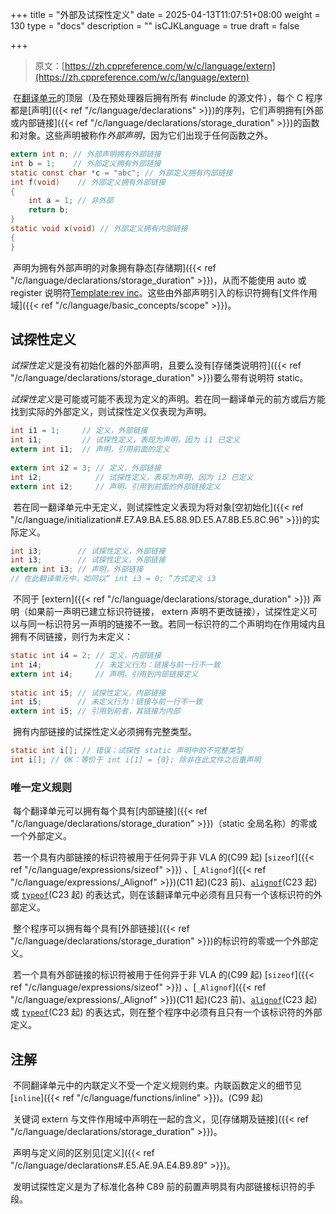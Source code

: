 +++
title = "外部及试探性定义"
date = 2025-04-13T11:07:51+08:00
weight = 130
type = "docs"
description = ""
isCJKLanguage = true
draft = false

+++

> 原文：[https://zh.cppreference.com/w/c/language/extern](https://zh.cppreference.com/w/c/language/extern)

​	在[翻译单元](https://zh.cppreference.com/w/c/language/translation_phases)的顶层（及在预处理器后拥有所有 #include 的源文件），每个 C 程序都是[声明]({{< ref "/c/language/declarations" >}})的序列，它们声明拥有[外部或内部链接]({{< ref "/c/language/declarations/storage_duration" >}})的函数和对象。这些声明被称作*外部声明*，因为它们出现于任何函数之外。

```c
extern int n; // 外部声明拥有外部链接
int b = 1;    // 外部定义拥有外部链接
static const char *c = "abc"; // 外部定义拥有内部链接
int f(void)    // 外部定义拥有外部链接
{
    int a = 1; // 非外部
    return b; 
}
static void x(void) // 外部定义拥有内部链接
{
}
```

​	声明为拥有外部声明的对象拥有静态[存储期]({{< ref "/c/language/declarations/storage_duration" >}})，从而不能使用 auto 或 register 说明符[Template:rev inc](https://zh.cppreference.com/mwiki/index.php?title=Template:rev_inc&action=edit&redlink=1)。这些由外部声明引入的标识符拥有[文件作用域]({{< ref "/c/language/basic_concepts/scope" >}})。

## 试探性定义

​	*试探性定义*是没有初始化器的外部声明，且要么没有[存储类说明符]({{< ref "/c/language/declarations/storage_duration" >}})要么带有说明符 static。

​	*试探性定义*是可能或可能不表现为定义的声明。若在同一翻译单元的前方或后方能找到实际的外部定义，则试探性定义仅表现为声明。

```c
int i1 = 1;     // 定义，外部链接
int i1;         // 试探性定义，表现为声明，因为 i1 已定义
extern int i1;  // 声明，引用前面的定义
 
extern int i2 = 3; // 定义，外部链接
int i2;            // 试探性定义，表现为声明，因为 i2 已定义
extern int i2;     // 声明，引用到前面的外部链接定义
```

​	若在同一翻译单元中无定义，则试探性定义表现为将对象[空初始化]({{< ref "/c/language/initialization#.E7.A9.BA.E5.88.9D.E5.A7.8B.E5.8C.96" >}})的实际定义。

```c
int i3;        // 试探性定义，外部链接
int i3;        // 试探性定义，外部链接
extern int i3; // 声明，外部链接
// 在此翻译单元中，如同以“ int i3 = 0; ”方式定义 i3
```

​	不同于 [extern]({{< ref "/c/language/declarations/storage_duration" >}}) 声明（如果前一声明已建立标识符链接， extern 声明不更改链接），试探性定义可以与同一标识符另一声明的链接不一致。若同一标识符的二个声明均在作用域内且拥有不同链接，则行为未定义：

```c
static int i4 = 2; // 定义，内部链接
int i4;            // 未定义行为：链接与前一行不一致
extern int i4;     // 声明，引用到内部链接定义
 
static int i5; // 试探性定义，内部链接
int i5;        // 未定义行为：链接与前一行不一致
extern int i5; // 引用到前者，其链接为内部
```

​	拥有内部链接的试探性定义必须拥有完整类型。

```c
static int i[]; // 错误：试探性 static 声明中的不完整类型
int i[]; // OK：等价于 int i[1] = {0}; 除非在此文件之后重声明
```

### 唯一定义规则

​	每个翻译单元可以拥有每个具有[内部链接]({{< ref "/c/language/declarations/storage_duration" >}})（static 全局名称）的零或一个外部定义。

​	若一个具有内部链接的标识符被用于任何异于非 VLA 的(C99 起) [`sizeof`]({{< ref "/c/language/expressions/sizeof" >}}) 、[`_Alignof`]({{< ref "/c/language/expressions/_Alignof" >}})(C11 起)(C23 前)、[`alignof`](https://zh.cppreference.com/w/c/language/alignof)(C23 起) 或 [`typeof`](https://zh.cppreference.com/w/c/language/typeof)(C23 起) 的表达式，则在该翻译单元中必须有且只有一个该标识符的外部定义。

​	整个程序可以拥有每个具有[外部链接]({{< ref "/c/language/declarations/storage_duration" >}})的标识符的零或一个外部定义。

​	若一个具有外部链接的标识符被用于任何异于非 VLA 的(C99 起) [`sizeof`]({{< ref "/c/language/expressions/sizeof" >}}) 、[`_Alignof`]({{< ref "/c/language/expressions/_Alignof" >}})(C11 起)(C23 前)、[`alignof`](https://zh.cppreference.com/w/c/language/alignof)(C23 起) 或 [`typeof`](https://zh.cppreference.com/w/c/language/typeof)(C23 起) 的表达式，则在整个程序中必须有且只有一个该标识符的外部定义。

## 注解

​	不同翻译单元中的内联定义不受一个定义规则约束。内联函数定义的细节见 [`inline`]({{< ref "/c/language/functions/inline" >}})。(C99 起)

​	关键词 extern 与文件作用域中声明在一起的含义，见[存储期及链接]({{< ref "/c/language/declarations/storage_duration" >}})。

​	声明与定义间的区别见[定义]({{< ref "/c/language/declarations#.E5.AE.9A.E4.B9.89" >}})。

​	发明试探性定义是为了标准化各种 C89 前的前置声明具有内部链接标识符的手段。

​	
